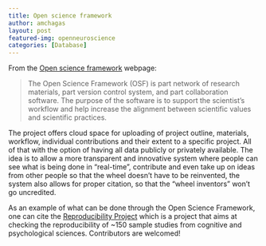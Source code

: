 ```yaml
---
title: Open science framework
author: amchagas
layout: post
featured-img: openneuroscience
categories: [Database]
---
```

From the [Open science framework](http://openscienceframework.org/) webpage:

> The Open Science Framework (OSF) is part network of research materials, part version control system, and part collaboration software. The purpose of the software is to support the scientist&#8217;s workflow and help increase the alignment between scientific values and scientific practices.&nbsp;

The project offers cloud space for uploading of project outline, materials, workflow, individual contributions and their extent to a specific project. All of that with the option of having all data publicly or privately available. The idea is to allow a more transparent and innovative system where people can see what is being done in &#8220;real-time&#8221;, contribute and even take up on ideas from other people so that the wheel doesn&#8217;t have to be reinvented, the system also allows for proper citation, so that the &#8220;wheel inventors&#8221; won&#8217;t go uncredited.

As an example of what can be done through the Open Science Framework, one can cite the [Reproducibility Project](http://openscienceframework.org/project/EZcUj/wiki/home) which is a project that aims at checking the reproducibility of ~150 sample studies from cognitive and psychological sciences. Contributors are welcomed!
